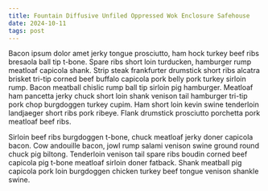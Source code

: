 ```yaml
---
title: Fountain Diffusive Unfiled Oppressed Wok Enclosure Safehouse
date: 2024-10-11
tags: post
---
```


Bacon ipsum dolor amet jerky tongue prosciutto, ham hock turkey beef ribs bresaola ball tip t-bone.  Spare ribs short loin turducken, hamburger rump meatloaf capicola shank.  Strip steak frankfurter drumstick short ribs alcatra brisket tri-tip corned beef buffalo capicola pork belly pork turkey sirloin rump.  Bacon meatball chislic rump ball tip sirloin pig hamburger.  Meatloaf ham pancetta jerky chuck short loin shank venison tail hamburger tri-tip pork chop burgdoggen turkey cupim.  Ham short loin kevin swine tenderloin landjaeger short ribs pork ribeye.  Flank drumstick prosciutto porchetta pork meatloaf beef ribs.

Sirloin beef ribs burgdoggen t-bone, chuck meatloaf jerky doner capicola bacon.  Cow andouille bacon, jowl rump salami venison swine ground round chuck pig biltong.  Tenderloin venison tail spare ribs boudin corned beef capicola pig t-bone meatloaf sirloin doner fatback.  Shank meatball pig capicola pork loin burgdoggen chicken turkey beef tongue venison shankle swine.